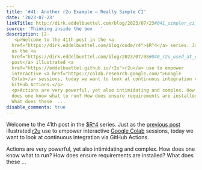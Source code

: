 ```yaml
---
title: '#41: Another r2u Example – Really Simple CI'
date: '2023-07-23'
linkTitle: http://dirk.eddelbuettel.com/blog/2023/07/23#041_simpler_ci_via_r2u
source: 'Thinking inside the box   '
description: |2-
   <p>Welcome to the 41th post in the <a
  href="https://dirk.eddelbuettel.com/blog/code/r4">$R^4</a> series. Just
  as the <a
  href="https://dirk.eddelbuettel.com/blog/2023/07/08#040_r2u_used_at_colab">previous
  post</a> illustrated <a
  href="https://eddelbuettel.github.io/r2u">r2u</a> use to empower
  interactive <a href="https://colab.research.google.com/">Google
  Colab</a> sessions, today we want to look at continuous integration via
  GitHub Actions.</p>
  <p>Actions are very powerful, yet also intimidating and complex. How
  does one know what to run? How does ensure requirements are installed?
  What does these  ...
disable_comments: true
---
```

 <p>Welcome to the 41th post in the <a
href="https://dirk.eddelbuettel.com/blog/code/r4">$R^4</a> series. Just
as the <a
href="https://dirk.eddelbuettel.com/blog/2023/07/08#040_r2u_used_at_colab">previous
post</a> illustrated <a
href="https://eddelbuettel.github.io/r2u">r2u</a> use to empower
interactive <a href="https://colab.research.google.com/">Google
Colab</a> sessions, today we want to look at continuous integration via
GitHub Actions.</p>
<p>Actions are very powerful, yet also intimidating and complex. How
does one know what to run? How does ensure requirements are installed?
What does these  ...
